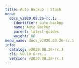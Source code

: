 ```yaml
---
title: Auto Backup | Stash
menu:
  docs_v2020.08.26-rc.1:
    identifier: auto-backup
    name: Auto Backup
    parent: latest-guides
    weight: 60
menu_name: docs_v2020.08.26-rc.1
info:
  catalog: v2020.08.26-rc.1
  cli: v0.10.0-rc.1
  version: v2020.08.26-rc.1
---
```


